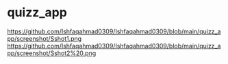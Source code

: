 # quizz_app
https://github.com/Ishfaqahmad0309/Ishfaqahmad0309/blob/main/quizz_app/screenshot/Sshot1.png
https://github.com/Ishfaqahmad0309/Ishfaqahmad0309/blob/main/quizz_app/screenshot/Sshot2%20.png
